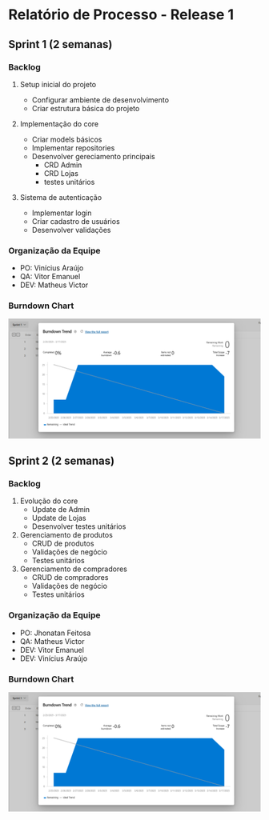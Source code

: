 
# Relatório de Processo - Release 1

## Sprint 1 (2 semanas)

### Backlog
1. Setup inicial do projeto
   - Configurar ambiente de desenvolvimento
   - Criar estrutura básica do projeto

2. Implementação do core
   - Criar models básicos
   - Implementar repositories
   - Desenvolver gereciamento principais
     - CRD Admin
     - CRD Lojas
     - testes unitários
3. Sistema de autenticação
    - Implementar login
    - Criar cadastro de usuários
    - Desenvolver validações

### Organização da Equipe
- PO: Vinícius Araújo
- QA: Vitor Emanuel
- DEV: Matheus Victor

### Burndown Chart
![img.png](burndown-sp1.png)

## Sprint 2 (2 semanas)

### Backlog

1. Evolução do core
   - Update de Admin
   - Update de Lojas
   - Desenvolver testes unitários
2. Gerenciamento de produtos
   - CRUD de produtos
   - Validações de negócio
   - Testes unitários 
2. Gerenciamento de compradores
   - CRUD de compradores
   - Validações de negócio
   - Testes unitários

### Organização da Equipe
- PO: Jhonatan Feitosa
- QA: Matheus Victor
- DEV: Vitor Emanuel
- DEV: Vinícius Araújo

### Burndown Chart
![img.png](burndown-sp1.png)